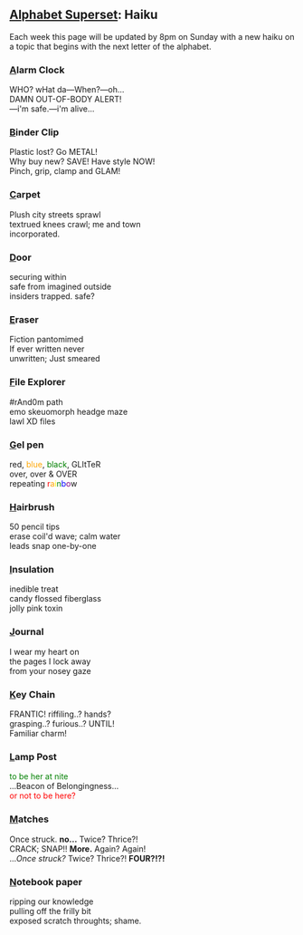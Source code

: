 ## [Alphabet Superset](https://www.alphabetsuperset.com/): Haiku

Each week this page will be updated by 8pm on Sunday with a new haiku on a topic that begins with the next letter of the alphabet.

### [A](https://www.youtube.com/watch?v=XAJDQOCy62k)larm Clock
WHO? wHat da—When?—oh...  
DAMN OUT-OF-BODY ALERT!  
—i'm safe.—i'm alive...

### [B](https://www.youtube.com/watch?v=dB8sl080myg)inder Clip
Plastic lost? Go METAL!  
Why buy new? SAVE! Have style NOW!  
Pinch, grip, clamp and GLAM!  

### [C](https://i.ebayimg.com/images/g/9i0AAOSwoVNaMnZd/s-l1600.jpg)arpet
Plush city streets sprawl  
textrued knees crawl; me and town  
incorporated.  

### [D](https://www.youtube.com/watch?v=RcWxQUMLsLA)oor
securing within  
safe from imagined outside  
insiders trapped. safe?   

### [E](https://i.pinimg.com/originals/b7/be/c0/b7bec0a2e7f2ba5e1ceacde588c25f8c.jpg)raser
Fiction pantomimed  
If ever written never  
unwritten; Just smeared  

### [F](https://youtube.com/playlist?list=PL8ft6JOqtoYDjKL2mJlli-4EARw94b2FZ&si=eZyKzJ_sEWh9q5lr)ile Explorer
#rAnd0m path  
emo skeuomorph headge maze  
lawl XD files  

### [G](https://kagi.com/proxy/pb4ub6hf3m101.jpg?c=TklOzPjLPioJ5YMJT75bSos4cJZ7rZU-jmaMQg33DqvstZq3C6p8LK7q4PCs7Soy)el pen
red, <font color="orange">blue</font>, <font color="green">black</font>, GLItTeR  
over, over & OVER  
repeating <font color="red">r</font><font color= "orange">a</font><font color="yellow">i</font><font color="green">n</font><font color="blue">b</font><font color="purple">o</font>w  

### [H](https://www.youtube.com/watch?v=-6pbbtLUwf8)airbrush
50 pencil tips   
erase coil'd wave; calm water  
leads snap one-by-one  

### [I](https://www.reddit.com/r/forbiddensnacks/comments/7r9ywf/cotton_candy_insulation/)nsulation
inedible treat  
candy flossed fiberglass  
jolly pink toxin  

### [J](https://www.youtube.com/watch?v=PlbbLkljZMM)ournal
I wear my heart on   
the pages I lock away  
from your nosey gaze

### [K](https://7collection.com/products/slurpee%C2%AE-key-chain)ey Chain
FRANTIC! riffiling..? hands?  
grasping..? furious..? UNTIL!  
Familiar charm!

### [L](https://www.youtube.com/watch?v=njsCKuN8Fsw)amp Post
<font color= "green">to be her at nite</font>  
...Beacon of Belongingness...             
<font color= "red">or not to be here?</font>

### [M](https://www.youtube.com/watch?v=Lm50mtea3ZM)atches
Once struck. __no...__ Twice? Thrice?!  
CRACK; SNAP!! __More.__ Again? Again!  
..._Once struck?_ Twice? Thrice?! __FOUR?!?!__

### [N](https://www.youtube.com/watch?v=vZ9myHhpS9s)otebook paper
ripping our knowledge  
pulling off the frilly bit  
exposed scratch throughts; shame.  

